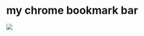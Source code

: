 <!--
id: 558949786
link: http://tumblr.atmos.org/post/558949786/my-chrome-bookmark-bar
slug: my-chrome-bookmark-bar
date: Thu Apr 29 2010 11:52:00 GMT-0700 (PDT)
publish: 2010-04-029
tags: 
title: my chrome bookmark bar
-->


my chrome bookmark bar
======================

![](http://25.media.tumblr.com/tumblr_l1nj3zSE8I1qz4sngo1_400.jpg)

